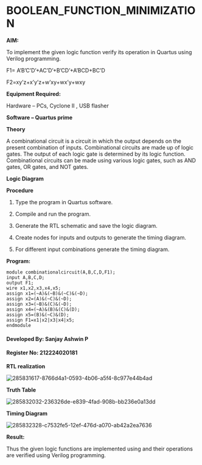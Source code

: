 # BOOLEAN_FUNCTION_MINIMIZATION

**AIM:**

To implement the given logic function verify its operation in Quartus using Verilog programming.

F1= A’B’C’D’+AC’D’+B’CD’+A’BCD+BC’D 

F2=xy’z+x’y’z+w’xy+wx’y+wxy

**Equipment Required:**

Hardware – PCs, Cyclone II , USB flasher

**Software – Quartus prime**

**Theory**

 A combinational circuit is a circuit in which the output depends on the present combination of inputs. Combinational circuits are made up of logic gates. The output of each logic gate is determined by its logic function. Combinational circuits can be made using various logic gates, such as AND gates, OR gates, and NOT gates.

**Logic Diagram**

**Procedure**

1.	Type the program in Quartus software.

2.	Compile and run the program.

3.	Generate the RTL schematic and save the logic diagram.

4.	Create nodes for inputs and outputs to generate the timing diagram.

5.	For different input combinations generate the timing diagram.


**Program:**

```
module combinationalcircuit(A,B,C,D,F1);
input A,B,C,D;
output F1;
wire x1,x2,x3,x4,x5;
assign x1=(~A)&(~B)&(~C)&(~D);
assign x2=(A)&(~C)&(~D);
assign x3=(~B)&(C)&(~D);
assign x4=(~A)&(B)&(C)&(D);
assign x5=(B)&(~C)&(D);
assign F1=x1|x2|x3|x4|x5;
endmodule
```
#### Developed By: Sanjay Ashwin P
#### Register No: 212224020181

**RTL realization**

![285831617-8766d4a1-0593-4b06-a5f4-8c977e44b4ad](https://github.com/sanjayashwinP/BOOLEAN_FUNCTION_MINIMIZATION/assets/147473265/f0108d3e-78c4-49fa-9661-c9d5bbf2b99b)

**Truth Table**

![285832032-236326de-e839-4fad-908b-bb236e0a13dd](https://github.com/sanjayashwinP/BOOLEAN_FUNCTION_MINIMIZATION/assets/147473265/399f99d5-79cc-443a-b54a-41d7a0326a5c)


**Timing Diagram**

![285832328-c7532fe5-12ef-476d-a070-ab42a2ea7636](https://github.com/sanjayashwinP/BOOLEAN_FUNCTION_MINIMIZATION/assets/147473265/3aa93f44-b173-448e-829e-90ac3afb0776)


**Result:**

Thus the given logic functions are implemented using and their operations are verified using Verilog programming.

